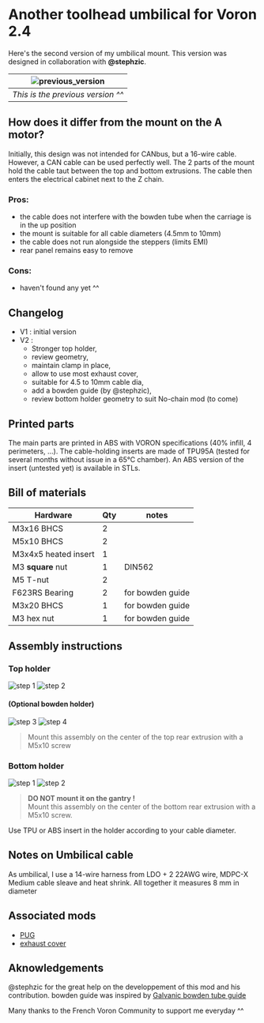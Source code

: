 # Another toolhead umbilical for Voron 2.4

Here's the second version of my umbilical mount. This version was designed in collaboration with __@stephzic__.

| ![previous_version](./images/20230203_115012.jpg) | 
| :-----------------------------------------------: | 
|         _This is the previous version ^^_         |

## How does it differ from the mount on the A motor?
Initially, this design was not intended for CANbus, but a 16-wire cable. However, a CAN cable can be used perfectly well. The 2 parts of the mount hold the cable taut between the top and bottom extrusions. The cable then enters the electrical cabinet next to the Z chain. 
 
### Pros: 
- the cable does not interfere with the bowden tube when the carriage is in the up position
- the mount is suitable for all cable diameters (4.5mm to 10mm)
- the cable does not run alongside the steppers (limits EMI)
- rear panel remains easy to remove
  
### Cons:
- haven't found any yet ^^

## Changelog
- V1 : initial version
- V2 : 
  - Stronger top holder, 
  - review geometry, 
  - maintain clamp in place, 
  - allow to use most exhaust cover,
  -  suitable for 4.5 to 10mm cable dia, 
  -  add a bowden guide (by @stephzic),
  -  review bottom holder geometry to suit No-chain mod (to come)    
## Printed parts
The main parts are printed in ABS with VORON specifications (40% infill, 4 perimeters, ...). The cable-holding inserts are made of TPU95A (tested for several months without issue in a 65°C chamber). An ABS version of the insert (untested yet) is available in STLs.

## Bill of materials
| Hardware             | Qty | notes            |
| -------------------- | --- | ---------------- |
| M3x16 BHCS           | 2   |
| M5x10 BHCS           | 2   |
| M3x4x5 heated insert | 1   |
| M3 **square** nut    | 1   | DIN562           |
| M5 T-nut             | 2   |
| F623RS Bearing       | 2   | for bowden guide |
| M3x20 BHCS           | 1   | for bowden guide |
| M3 hex nut           | 1   | for bowden guide |

## Assembly instructions

### Top holder
![step 1](images/assembly_top_1.png)
![step 2](images/assembly_top_2.png)

#### (Optional bowden holder)

![step 3](images/assembly_top_3.png)
![step 4](images/assembly_top_4.png)

> Mount this assembly on the center of the top rear extrusion with a M5x10 screw

### Bottom holder
![step 1](images/assembly_bottom_1.png)
![step 2](images/assembly_bottom_2.png)


> **DO NOT mount it on the gantry !**<br> 
> Mount this assembly on the center of the bottom rear extrusion with a M5x10 screw.

Use TPU or ABS insert in the holder according to your cable diameter.

## Notes on Umbilical cable

As umbilical, I use a 14-wire harness from LDO + 2 22AWG wire, MDPC-X Medium cable sleave and heat shrink. All together it measures 8 mm in diameter

## Associated mods
- [PUG](../PUG/)
- [exhaust cover](https://www.printables.com/model/412144-voron-24-exhaust-cover)
  
## Aknowledgements

@stephzic for the great help on the developpement of this mod and his contribution. bowden guide was inspired by [Galvanic bowden tube guide](https://github.com/VoronDesign/VoronUsers/tree/master/printer_mods/Galvanic/Bowden_Tube_Guide) 

Many thanks to the French Voron Community to support me everyday ^^

